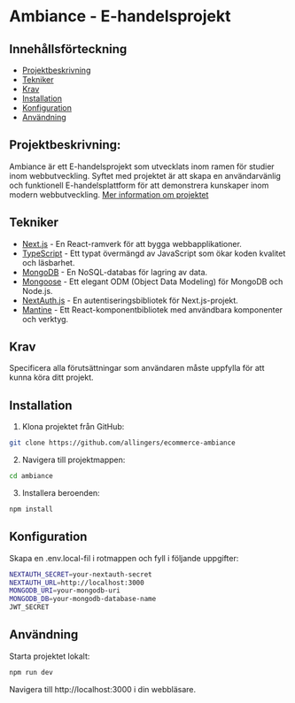# Ambiance - E-handelsprojekt

## Innehållsförteckning

- [Projektbeskrivning](#rojektbeskrivning)
- [Tekniker](#tekniker)
- [Krav](#krav)
- [Installation](#installation)
- [Konfiguration](#konfiguration)
- [Användning](#användning)

## Projektbeskrivning:

Ambiance är ett E-handelsprojekt som utvecklats inom ramen för studier inom webbutveckling. Syftet med projektet är att skapa en användarvänlig och funktionell E-handelsplattform för att demonstrera kunskaper inom modern webbutveckling.
[Mer information om projektet](ambiance/README.md)

## Tekniker

- [Next.js](https://nextjs.org/) - En React-ramverk för att bygga webbapplikationer.
- [TypeScript](https://www.typescriptlang.org/) - Ett typat övermängd av JavaScript som ökar koden kvalitet och läsbarhet.
- [MongoDB](https://www.mongodb.com/) - En NoSQL-databas för lagring av data.
- [Mongoose](https://mongoosejs.com/) - Ett elegant ODM (Object Data Modeling) för MongoDB och Node.js.
- [NextAuth.js](https://next-auth.js.org/) - En autentiseringsbibliotek för Next.js-projekt.
- [Mantine](https://mantine.dev/) - Ett React-komponentbibliotek med användbara komponenter och verktyg.

## Krav

Specificera alla förutsättningar som användaren måste uppfylla för att kunna köra ditt projekt.

## Installation

1. Klona projektet från GitHub:

```bash
git clone https://github.com/allingers/ecommerce-ambiance
```

2. Navigera till projektmappen:

```bash
cd ambiance
```

3. Installera beroenden:

```bash
npm install
```

## Konfiguration

Skapa en .env.local-fil i rotmappen och fyll i följande uppgifter:

```bash
NEXTAUTH_SECRET=your-nextauth-secret
NEXTAUTH_URL=http://localhost:3000
MONGODB_URI=your-mongodb-uri
MONGODB_DB=your-mongodb-database-name
JWT_SECRET
```

## Användning

Starta projektet lokalt:

```bash
npm run dev
```

Navigera till http://localhost:3000 i din webbläsare.
